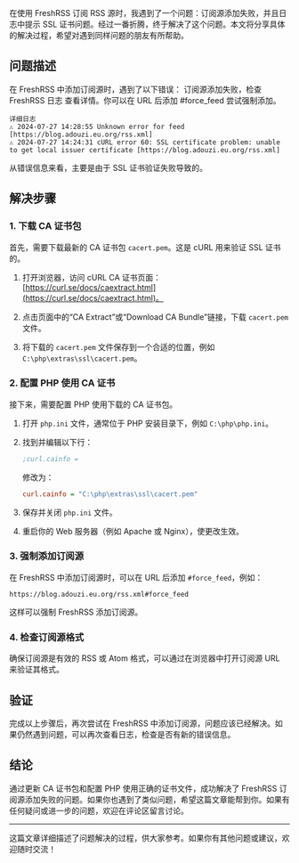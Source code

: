 在使用 FreshRSS 订阅 RSS 源时，我遇到了一个问题：订阅源添加失败，并且日志中提示 SSL 证书问题。经过一番折腾，终于解决了这个问题。本文将分享具体的解决过程，希望对遇到同样问题的朋友有所帮助。

## 问题描述

在 FreshRSS 中添加订阅源时，遇到了以下错误：
订阅源添加失败，检查 FreshRSS 日志 查看详情。你可以在 URL 后添加 #force_feed 尝试强制添加。

```plaintext
详细日志
⚠️ 2024-07-27 14:28:55 Unknown error for feed [https://blog.adouzi.eu.org/rss.xml]
⚠️ 2024-07-27 14:24:31 cURL error 60: SSL certificate problem: unable to get local issuer certificate [https://blog.adouzi.eu.org/rss.xml]
```

从错误信息来看，主要是由于 SSL 证书验证失败导致的。

## 解决步骤

### 1. 下载 CA 证书包

首先，需要下载最新的 CA 证书包 `cacert.pem`。这是 cURL 用来验证 SSL 证书的。

1. 打开浏览器，访问 cURL CA 证书页面：[https://curl.se/docs/caextract.html](https://curl.se/docs/caextract.html)。

2. 点击页面中的“CA Extract”或“Download CA Bundle”链接，下载 `cacert.pem` 文件。

3. 将下载的 `cacert.pem` 文件保存到一个合适的位置，例如 `C:\php\extras\ssl\cacert.pem`。

### 2. 配置 PHP 使用 CA 证书

接下来，需要配置 PHP 使用下载的 CA 证书包。

1. 打开 `php.ini` 文件，通常位于 PHP 安装目录下，例如 `C:\php\php.ini`。

2. 找到并编辑以下行：
   ```ini
   ;curl.cainfo =
   ```
   修改为：
   ```ini
   curl.cainfo = "C:\php\extras\ssl\cacert.pem"
   ```

3. 保存并关闭 `php.ini` 文件。

4. 重启你的 Web 服务器（例如 Apache 或 Nginx），使更改生效。

### 3. 强制添加订阅源

在 FreshRSS 中添加订阅源时，可以在 URL 后添加 `#force_feed`，例如：
```plaintext
https://blog.adouzi.eu.org/rss.xml#force_feed
```
这样可以强制 FreshRSS 添加订阅源。

### 4. 检查订阅源格式

确保订阅源是有效的 RSS 或 Atom 格式，可以通过在浏览器中打开订阅源 URL 来验证其格式。

## 验证

完成以上步骤后，再次尝试在 FreshRSS 中添加订阅源，问题应该已经解决。如果仍然遇到问题，可以再次查看日志，检查是否有新的错误信息。

## 结论

通过更新 CA 证书包和配置 PHP 使用正确的证书文件，成功解决了 FreshRSS 订阅源添加失败的问题。如果你也遇到了类似问题，希望这篇文章能帮到你。如果有任何疑问或进一步的问题，欢迎在评论区留言讨论。

---

这篇文章详细描述了问题解决的过程，供大家参考。如果你有其他问题或建议，欢迎随时交流！